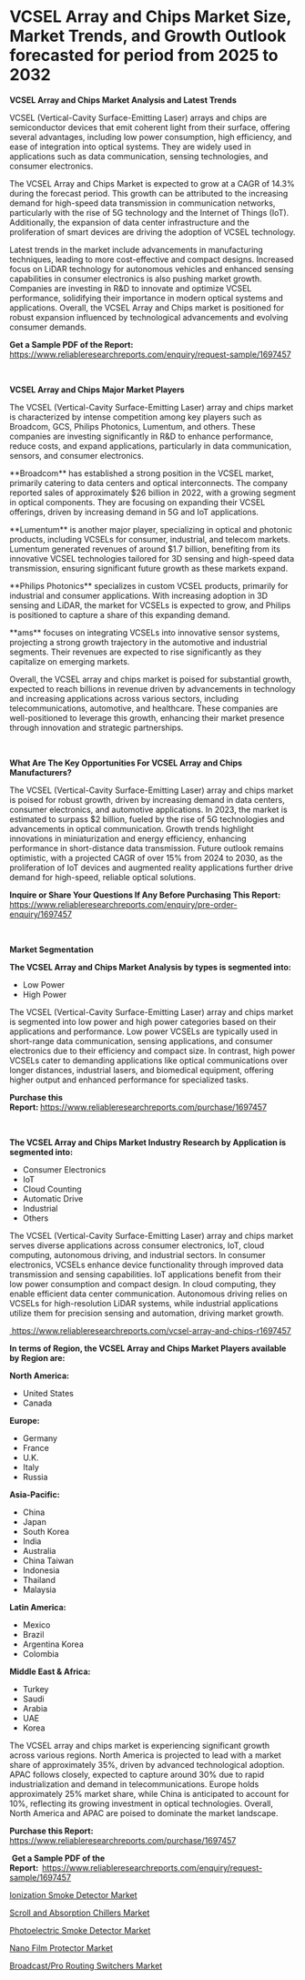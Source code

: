 <p><h1>VCSEL Array and Chips Market Size, Market Trends, and Growth Outlook forecasted for period from 2025 to 2032</h1></p><p><strong>VCSEL Array and Chips Market Analysis and Latest Trends</strong></p>
<p><p>VCSEL (Vertical-Cavity Surface-Emitting Laser) arrays and chips are semiconductor devices that emit coherent light from their surface, offering several advantages, including low power consumption, high efficiency, and ease of integration into optical systems. They are widely used in applications such as data communication, sensing technologies, and consumer electronics.</p><p>The VCSEL Array and Chips Market is expected to grow at a CAGR of 14.3% during the forecast period. This growth can be attributed to the increasing demand for high-speed data transmission in communication networks, particularly with the rise of 5G technology and the Internet of Things (IoT). Additionally, the expansion of data center infrastructure and the proliferation of smart devices are driving the adoption of VCSEL technology.</p><p>Latest trends in the market include advancements in manufacturing techniques, leading to more cost-effective and compact designs. Increased focus on LiDAR technology for autonomous vehicles and enhanced sensing capabilities in consumer electronics is also pushing market growth. Companies are investing in R&D to innovate and optimize VCSEL performance, solidifying their importance in modern optical systems and applications. Overall, the VCSEL Array and Chips market is positioned for robust expansion influenced by technological advancements and evolving consumer demands.</p></p>
<p><strong>Get a Sample PDF of the Report:&nbsp;</strong> <a href="https://www.reliableresearchreports.com/enquiry/request-sample/1697457?utm_campaign=28&utm_medium=2&utm_source=Github&utm_content=ia&utm_term=24032025&utm_id=vcsel-array-and-chips">https://www.reliableresearchreports.com/enquiry/request-sample/1697457</a></p>
<p>&nbsp;</p>
<p><strong>VCSEL Array and Chips Major Market Players</strong></p>
<p><p>The VCSEL (Vertical-Cavity Surface-Emitting Laser) array and chips market is characterized by intense competition among key players such as Broadcom, GCS, Philips Photonics, Lumentum, and others. These companies are investing significantly in R&D to enhance performance, reduce costs, and expand applications, particularly in data communication, sensors, and consumer electronics.</p><p>**Broadcom** has established a strong position in the VCSEL market, primarily catering to data centers and optical interconnects. The company reported sales of approximately $26 billion in 2022, with a growing segment in optical components. They are focusing on expanding their VCSEL offerings, driven by increasing demand in 5G and IoT applications.</p><p>**Lumentum** is another major player, specializing in optical and photonic products, including VCSELs for consumer, industrial, and telecom markets. Lumentum generated revenues of around $1.7 billion, benefiting from its innovative VCSEL technologies tailored for 3D sensing and high-speed data transmission, ensuring significant future growth as these markets expand.</p><p>**Philips Photonics** specializes in custom VCSEL products, primarily for industrial and consumer applications. With increasing adoption in 3D sensing and LiDAR, the market for VCSELs is expected to grow, and Philips is positioned to capture a share of this expanding demand.</p><p>**ams** focuses on integrating VCSELs into innovative sensor systems, projecting a strong growth trajectory in the automotive and industrial segments. Their revenues are expected to rise significantly as they capitalize on emerging markets.</p><p>Overall, the VCSEL array and chips market is poised for substantial growth, expected to reach billions in revenue driven by advancements in technology and increasing applications across various sectors, including telecommunications, automotive, and healthcare. These companies are well-positioned to leverage this growth, enhancing their market presence through innovation and strategic partnerships.</p></p>
<p>&nbsp;</p>
<p><strong>What Are The Key Opportunities For VCSEL Array and Chips Manufacturers?</strong></p>
<p><p>The VCSEL (Vertical-Cavity Surface-Emitting Laser) array and chips market is poised for robust growth, driven by increasing demand in data centers, consumer electronics, and automotive applications. In 2023, the market is estimated to surpass $2 billion, fueled by the rise of 5G technologies and advancements in optical communication. Growth trends highlight innovations in miniaturization and energy efficiency, enhancing performance in short-distance data transmission. Future outlook remains optimistic, with a projected CAGR of over 15% from 2024 to 2030, as the proliferation of IoT devices and augmented reality applications further drive demand for high-speed, reliable optical solutions.</p></p>
<p><strong>Inquire or Share Your Questions If Any Before Purchasing This Report:</strong> <a href="https://www.reliableresearchreports.com/enquiry/pre-order-enquiry/1697457?utm_campaign=28&utm_medium=2&utm_source=Github&utm_content=ia&utm_term=24032025&utm_id=vcsel-array-and-chips">https://www.reliableresearchreports.com/enquiry/pre-order-enquiry/1697457</a></p>
<p>&nbsp;</p>
<p><strong>Market Segmentation</strong></p>
<p><strong>The VCSEL Array and Chips Market Analysis by types is segmented into:</strong></p>
<p><ul><li>Low Power</li><li>High Power</li></ul></p>
<p><p>The VCSEL (Vertical-Cavity Surface-Emitting Laser) array and chips market is segmented into low power and high power categories based on their applications and performance. Low power VCSELs are typically used in short-range data communication, sensing applications, and consumer electronics due to their efficiency and compact size. In contrast, high power VCSELs cater to demanding applications like optical communications over longer distances, industrial lasers, and biomedical equipment, offering higher output and enhanced performance for specialized tasks.</p></p>
<p><strong>Purchase this Report:&nbsp;</strong><a href="https://www.reliableresearchreports.com/purchase/1697457?utm_campaign=28&utm_medium=2&utm_source=Github&utm_content=ia&utm_term=24032025&utm_id=vcsel-array-and-chips">https://www.reliableresearchreports.com/purchase/1697457</a></p>
<p>&nbsp;</p>
<p><strong>The VCSEL Array and Chips Market Industry Research by Application is segmented into:</strong></p>
<p><ul><li>Consumer Electronics</li><li>IoT</li><li>Cloud Counting</li><li>Automatic Drive</li><li>Industrial</li><li>Others</li></ul></p>
<p><p>The VCSEL (Vertical-Cavity Surface-Emitting Laser) array and chips market serves diverse applications across consumer electronics, IoT, cloud computing, autonomous driving, and industrial sectors. In consumer electronics, VCSELs enhance device functionality through improved data transmission and sensing capabilities. IoT applications benefit from their low power consumption and compact design. In cloud computing, they enable efficient data center communication. Autonomous driving relies on VCSELs for high-resolution LiDAR systems, while industrial applications utilize them for precision sensing and automation, driving market growth.</p></p>
<p><a href="https://www.reliableresearchreports.com/vcsel-array-and-chips-r1697457?utm_campaign=28&utm_medium=2&utm_source=Github&utm_content=ia&utm_term=24032025&utm_id=vcsel-array-and-chips">&nbsp;https://www.reliableresearchreports.com/vcsel-array-and-chips-r1697457</a></p>
<p><strong>In terms of Region, the VCSEL Array and Chips Market Players available by Region are:</strong></p>
<p>
    <p> <strong> North America: </strong>
        <ul>
            <li>United States</li>
            <li>Canada</li>
        </ul>
        </p> 
    <p> <strong> Europe: </strong>
        <ul>
            <li>Germany</li>
            <li>France</li>
            <li>U.K.</li>
            <li>Italy</li>
            <li>Russia</li>
        </ul>
        </p> 
    <p> <strong> Asia-Pacific: </strong>
        <ul>
            <li>China</li>
            <li>Japan</li>
            <li>South Korea</li>
            <li>India</li>
            <li>Australia</li>
            <li>China Taiwan</li>
            <li>Indonesia</li>
            <li>Thailand</li>
            <li>Malaysia</li>
        </ul>
        </p> 
    <p> <strong> Latin America: </strong>
        <ul>
            <li>Mexico</li>
            <li>Brazil</li>
            <li>Argentina Korea</li>
            <li>Colombia</li>
        </ul>
        </p> 
    <p> <strong> Middle East & Africa: </strong>
        <ul>
            <li>Turkey</li>
            <li>Saudi</li>
            <li>Arabia</li>
            <li>UAE</li>
            <li>Korea</li>
        </ul>
    </p>
    </p>
<p><p>The VCSEL array and chips market is experiencing significant growth across various regions. North America is projected to lead with a market share of approximately 35%, driven by advanced technological adoption. APAC follows closely, expected to capture around 30% due to rapid industrialization and demand in telecommunications. Europe holds approximately 25% market share, while China is anticipated to account for 10%, reflecting its growing investment in optical technologies. Overall, North America and APAC are poised to dominate the market landscape.</p></p>
<p><strong>Purchase this Report: </strong><a href="https://www.reliableresearchreports.com/purchase/1697457?utm_campaign=28&utm_medium=2&utm_source=Github&utm_content=ia&utm_term=24032025&utm_id=vcsel-array-and-chips">https://www.reliableresearchreports.com/purchase/1697457</a></p>
<p>&nbsp;<strong>Get a Sample PDF of the Report:&nbsp;&nbsp;</strong><a href="https://www.reliableresearchreports.com/enquiry/request-sample/1697457?utm_campaign=28&utm_medium=2&utm_source=Github&utm_content=ia&utm_term=24032025&utm_id=vcsel-array-and-chips">https://www.reliableresearchreports.com/enquiry/request-sample/1697457</a></p>
<p><strong></strong></p>
<p><p><a href="https://github.com/sukeldrage0g/Market-Research-Report-List-1/blob/main/ionization-smoke-detector-market.md?utm_campaign=28&utm_medium=2&utm_source=Github&utm_content=ia&utm_term=24032025&utm_id=vcsel-array-and-chips">Ionization Smoke Detector Market</a></p><p><a href="https://github.com/luhleickov/Market-Research-Report-List-1/blob/main/scroll-and-absorption-chillers-market.md?utm_campaign=28&utm_medium=2&utm_source=Github&utm_content=ia&utm_term=24032025&utm_id=vcsel-array-and-chips">Scroll and Absorption Chillers Market</a></p><p><a href="https://github.com/elceryaneik/Market-Research-Report-List-1/blob/main/photoelectric-smoke-detector-market.md?utm_campaign=28&utm_medium=2&utm_source=Github&utm_content=ia&utm_term=24032025&utm_id=vcsel-array-and-chips">Photoelectric Smoke Detector Market</a></p><p><a href="https://github.com/dusektwinec3/Market-Research-Report-List-1/blob/main/nano-film-protector-market.md?utm_campaign=28&utm_medium=2&utm_source=Github&utm_content=ia&utm_term=24032025&utm_id=vcsel-array-and-chips">Nano Film Protector Market</a></p><p><a href="https://github.com/jullselai/Market-Research-Report-List-1/blob/main/broadcastpro-routing-switchers-market.md?utm_campaign=28&utm_medium=2&utm_source=Github&utm_content=ia&utm_term=24032025&utm_id=vcsel-array-and-chips">Broadcast/Pro Routing Switchers Market</a></p></p>